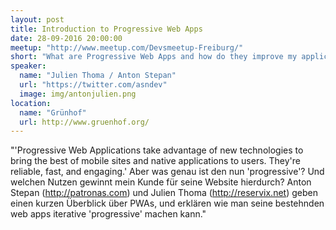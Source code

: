 ```yaml
---
layout: post
title: Introduction to Progressive Web Apps
date: 28-09-2016 20:00:00
meetup: "http://www.meetup.com/Devsmeetup-Freiburg/"
short: "What are Progressive Web Apps and how do they improve my application?"
speaker:
  name: "Julien Thoma / Anton Stepan"
  url: "https://twitter.com/asndev"
  image: img/antonjulien.png
location:
  name: "Grünhof"
  url: http://www.gruenhof.org/
---
```


"'Progressive Web Applications take advantage of new technologies to bring the best of mobile sites and native applications to users. They're reliable, fast, and engaging.' Aber was genau ist den nun 'progressive'? Und welchen Nutzen gewinnt mein Kunde für seine Website hierdurch? Anton Stepan (http://patronas.com) und Julien Thoma (http://reservix.net) geben einen kurzen Überblick über PWAs, und erklären wie man seine bestehnden web apps iterative 'progressive' machen kann."
